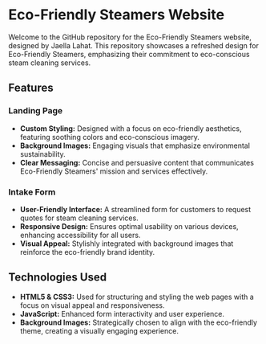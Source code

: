 # Eco-Friendly Steamers Website

Welcome to the GitHub repository for the Eco-Friendly Steamers website, designed by Jaella Lahat. This repository showcases a refreshed design for Eco-Friendly Steamers, emphasizing their commitment to eco-conscious steam cleaning services.

## Features

### Landing Page
- **Custom Styling:** Designed with a focus on eco-friendly aesthetics, featuring soothing colors and eco-conscious imagery.
- **Background Images:** Engaging visuals that emphasize environmental sustainability.
- **Clear Messaging:** Concise and persuasive content that communicates Eco-Friendly Steamers' mission and services effectively.

### Intake Form
- **User-Friendly Interface:** A streamlined form for customers to request quotes for steam cleaning services.
- **Responsive Design:** Ensures optimal usability on various devices, enhancing accessibility for all users.
- **Visual Appeal:** Stylishly integrated with background images that reinforce the eco-friendly brand identity.

## Technologies Used
- **HTML5 & CSS3:** Used for structuring and styling the web pages with a focus on visual appeal and responsiveness.
- **JavaScript:** Enhanced form interactivity and user experience.
- **Background Images:** Strategically chosen to align with the eco-friendly theme, creating a visually engaging experience.


